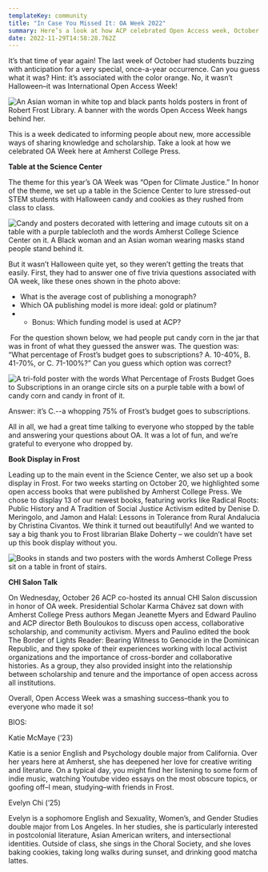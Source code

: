 ```yaml
---
templateKey: community
title: "In Case You Missed It: OA Week 2022"
summary: Here’s a look at how ACP celebrated Open Access week, October 24 to October 28
date: 2022-11-29T14:58:28.762Z
---
```

It’s that time of year again! The last week of October had students buzzing with anticipation for a very special, once-a-year occurrence. Can you guess what it was? Hint: it’s associated with the color orange. No, it wasn’t Halloween–it was International Open Access Week! 

![An Asian woman in white top and black pants holds posters in front of Robert Frost Library. A banner with the words Open Access Week hangs behind her.](assets/oa-week_40_med.jpg)

This is a week dedicated to informing people about new, more accessible ways of sharing knowledge and scholarship. Take a look at how we celebrated OA Week here at Amherst College Press.

**Table at the Science Center**

The theme for this year’s OA Week was “Open for Climate Justice.” In honor of the theme, we set up a table in the Science Center to lure stressed-out STEM students with Halloween candy and cookies as they rushed from class to class. 

![Candy and posters decorated with lettering and image cutouts sit on a table with a purple tablecloth and the words Amherst College Science Center on it. A Black woman and an Asian woman wearing masks stand people stand behind it.](assets/sci-center.jpg)

But it wasn’t Halloween quite yet, so they weren’t getting the treats that easily. First, they had to answer one of five trivia questions associated with OA week, like these ones shown in the photo above:

* What is the average cost of publishing a monograph?
* Which OA publishing model is more ideal: gold or platinum?
* * Bonus: Which funding model is used at ACP? 

 For the question shown below, we had people put candy corn in the jar that was in front of what they guessed the answer was. The question was: “What percentage of Frost’s budget goes to subscriptions? A. 10-40%, B. 41-70%, or C. 71-100%?” Can you guess which option was correct?

![A tri-fold poster with the words What Percentage of Frosts Budget Goes to Subscriptions in an orange circle sits on a purple table with a bowl of candy corn and candy in front of it.](assets/candy-corn-trivia-1-.jpeg)

Answer: it’s C.--a whopping 75% of Frost’s budget goes to subscriptions.

All in all, we had a great time talking to everyone who stopped by the table and answering your questions about OA. It was a lot of fun, and we’re grateful to everyone who dropped by.

**Book Display in Frost** 

Leading up to the main event in the Science Center, we also set up a book display in Frost. For two weeks starting on October 20, we highlighted some open access books that were published by Amherst College Press. We chose to display 13 of our newest books, featuring works like Radical Roots: Public History and A Tradition of Social Justice Activism edited by Denise D. Meringolo, and Jamon and Halal: Lessons in Tolerance from Rural Andalucia by Christina Civantos. We think it turned out beautifully! And we wanted to say a big thank you to Frost librarian Blake Doherty – we couldn’t have set up this book display without you.

![Books in stands and two posters with the words Amherst College Press sit on a table in front of stairs. ](assets/book-display.jpg)

**CHI Salon Talk** 

On Wednesday, October 26 ACP co-hosted its annual CHI Salon discussion in honor of OA week. Presidential Scholar Karma Chávez sat down with Amherst College Press authors Megan Jeanette Myers and Edward Paulino and ACP director Beth Bouloukos to discuss open access, collaborative scholarship, and community activism. Myers and Paulino edited the book The Border of Lights Reader: Bearing Witness to Genocide in the Dominican Republic, and they spoke of their experiences working with local activist organizations and the importance of cross-border and collaborative histories. As a group, they also provided insight into the relationship between scholarship and tenure and the importance of open access across all institutions.

Overall, Open Access Week was a smashing success–thank you to everyone who made it so! 

BIOS:

Katie McMaye (‘23)

Katie is a senior English and Psychology double major from California. Over her years here at Amherst, she has deepened her love for creative writing and literature. On a typical day, you might find her listening to some form of indie music, watching Youtube video essays on the most obscure topics, or goofing off–I mean, studying–with friends in Frost. 

Evelyn Chi (‘25)

Evelyn is a sophomore English and Sexuality, Women’s, and Gender Studies double major from Los Angeles. In her studies, she is particularly interested in postcolonial literature, Asian American writers, and intersectional identities. Outside of class, she sings in the Choral Society, and she loves baking cookies, taking long walks during sunset, and drinking good matcha lattes.